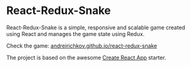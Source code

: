# React-Redux-Snake
React-Redux-Snake is a simple, responsive and scalable game
created using React and manages the game state using Redux.

Check the game: [andreirichkov.github.io/react-redux-snake](https://andreirichkov.github.io/react-redux-snake)

The project is based on the awesome [Create React App](https://github.com/facebookincubator/create-react-app) starter.
